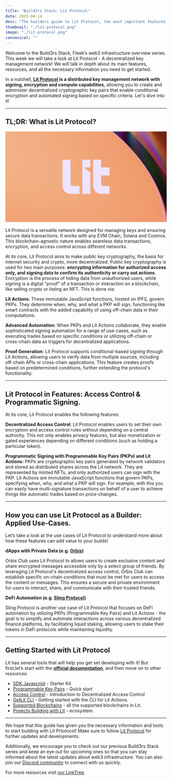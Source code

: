 ```yaml
---
title: "Build3rs Stack: Lit Protocol"
date: 2023-04-14
desc: "The builders guide to Lit Protocol, the most important features, applied use-cases, and why it’s important to understand what you can build with it as a web3 developer."
thumbnail: "./lit-protocol.png"
image: "./lit-protocol.png"
cannonical: ""
---
```


Welcome to the Build3rs Stack, Fleek’s web3 infrastructure overview series. This week we will take a look at Lit Protocol - A decentralized key management network! We will talk in depth about its main features, resources, and all the necessary information you need to get started. 

In a nutshell, **[Lit Protocol](https://litprotocol.com/) is a distributed key management network with signing, encryption and compute capabilities**, allowing you to create and administer decentralized cryptographic key pairs that enable conditional encryption and automated signing based on specific criteria. Let's dive into it!

***

## TL;DR: What is Lit Protocol?

![](./lit-mid.png)

Lit Protocol is a versatile network designed for managing keys and ensuring secure data transactions. It works with any EVM Chain, Solana and Cosmos. This blockchain-agnostic nature enables seamless data transactions, encryption, and access control across different networks. 

At its core, Lit Protocol aims to make public key cryptography, the basis for internet security and crypto, more decentralized. Public key cryptography is used for two main purposes: **encrypting information for authorized access only, and signing data to confirm its authenticity or carry out actions**. Encryption is the process of hiding data from unauthorized users, while signing is a digital "proof" of a transaction or interaction on a blockchain, like selling crypto or listing an NFT. This is done via:

**Lit Actions**: These immutable JavaScript functions, hosted on IPFS, govern PKPs. They determine when, why, and what a PKP will sign, functioning like smart contracts with the added capability of using off-chain data in their computations. 

**Advanced Automation**: When PKPs and Lit Actions collaborate, they enable sophisticated signing automation for a range of use-cases, such as executing trades based on specific conditions or utilizing off-chain or cross-chain data as triggers for decentralized applications. 

**Proof Generation**: Lit Protocol supports conditional-based signing through Lit Actions, allowing users to verify data from multiple sources, including off-chain APIs or cross-chain applications. This feature creates proofs based on predetermined conditions, further extending the protocol's functionality.

***

## Lit Protocol in Features: Access Control & Programmatic Signing.

At its core, Lit Protocol enables the following features:

**Decentralized Access Control**:
Lit Protocol enables users to set their own encryption and access control rules without depending on a central authority. This not only enables privacy features, but also monetization or gated experiences depending on different conditions (such as holding a particular token). 

**Programmatic Signing with Programmable Key Pairs (PKPs) and Lit Actions:**
PKPs are cryptographic key pairs generated by network validators and stored as distributed shares across the Lit network. They are represented by minted NFTs, and only authorized users can sign with the PKP. Lit Actions are immutable JavaScript functions that govern PKPs, specifying when, why, and what a PKP will sign. For example, with this you can easily have multi-signature transactions on behalf of a user to achieve things like automatic trades based on price-changes.

***

## How you can use Lit Protocol as a Builder: Applied Use-Cases.

Let’s take a look at the use cases of Lit Protocol to understand more about how these features can add value to your builds!

**dApps with Private Data (e.g. [Orbis](https://useorbis.com/))**

Orbis Club uses Lit Protocol to allows users to create exclusive content and share encrypted messages accessible only by a select group of friends. By leveraging Lit Protocol's decentralized access control, Orbis Club can establish specific on-chain conditions that must be met for users to access the content or messages. This ensures a secure and private environment for users to interact, share, and communicate with their trusted friends.

**DeFi Automation (e.g. [Sling Protocol](https://slingprotocol.xyz/))**

Sling Protocol is another use case of Lit Protocol that focuses on DeFi automation by utilizing PKPs (Programmable Key Pairs) and Lit Actions - the goal is to simplify and automate interactions across various decentralized finance platforms, by facilitating liquid staking, allowing users to stake their tokens in DeFi protocols while maintaining liquidity.

***

## Getting Started with Lit Protocol

Lit has several tools that will help you get set developing with it! But first,let’s start with the **[official documentation](https://developer.litprotocol.com/)**, and then move on to other resources:

* [SDK Javascript](https://developer.litprotocol.com/SDK/intro) - Starter Kit 
* [Programmable Key Pairs](https://developer.litprotocol.com/pkp/intro) - Quick start 
* [Access Control](https://developer.litprotocol.com/accessControl/intro) - Introduction to Decentralized Access Control 
* [GetLit CLI](https://developer.litprotocol.com/LitActions/getlitCli) - Getting started with the CLI for Lit Actions.
* [Supported Blockchains](https://developer.litprotocol.com/resources/supportedChains) - all the supported blockchains in Lit.
* [Projects Building with Lit](https://developer.litprotocol.com/Ecosystem/projects) - ecosystem. 

***

We hope that this guide has given you the necessary information and tools to start building with Lit Prtotocol! Make sure to follow [Lit Protocol](https://twitter.com/LitProtocol) for further updates and developments.

Additionally, we encourage you to check out our previous Build3rs Stack series and keep an eye out for upcoming ones so that you can stay informed about the latest updates about web3 infrastructure. You can also join our [Discord community](https://discord.gg/fleek) to connect with us quickly.

For more resources visit [our LinkTree](https://linktr.ee/fleek).